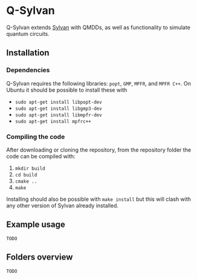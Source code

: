 # Q-Sylvan

Q-Sylvan extends [Sylvan](https://github.com/trolando/sylvan) with QMDDs, as well as functionality to simulate quantum circuits.


## Installation

### Dependencies
Q-Sylvan requires the following libraries: `popt`, `GMP`,  `MPFR`, and `MPFR C++`. On Ubuntu it should be possible to install these with
- `sudo apt-get install libpopt-dev`
- `sudo apt-get install libgmp3-dev`
- `sudo apt-get install libmpfr-dev`
- `sudo apt-get install mpfrc++`


### Compiling the code
After downloading or cloning the repository, from the repository folder the code can be compiled with:
1. `mkdir build`
2. `cd build`
3. `cmake ..`
4. `make`

Installing should also be possible with `make install` but this will clash with any other version of Sylvan already installed.

## Example usage
```
TODO
```

## Folders overview
```
TODO
```


